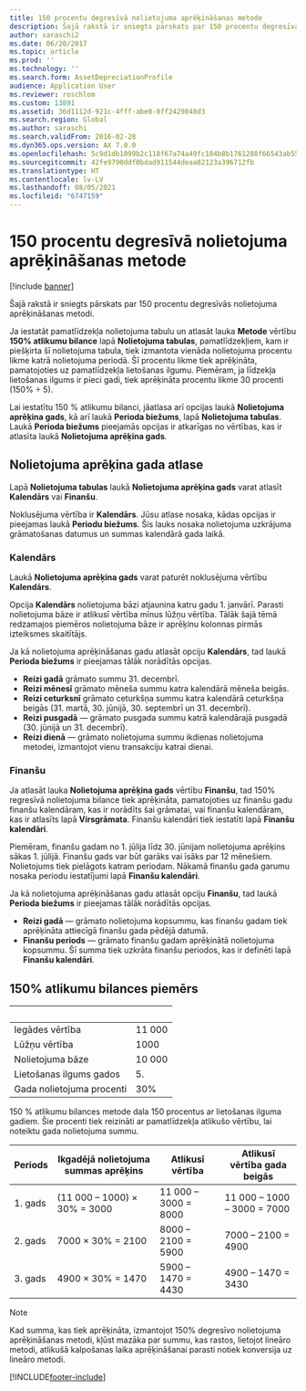 ```yaml
---
title: 150 procentu degresīvā nolietojuma aprēķināšanas metode
description: Šajā rakstā ir sniegts pārskats par 150 procentu degresīvās nolietojuma aprēķināšanas metodi.
author: saraschi2
ms.date: 06/20/2017
ms.topic: article
ms.prod: ''
ms.technology: ''
ms.search.form: AssetDepreciationProfile
audience: Application User
ms.reviewer: roschlom
ms.custom: 13891
ms.assetid: 36d1112d-921c-4fff-abe0-0ff2429848d3
ms.search.region: Global
ms.author: saraschi
ms.search.validFrom: 2016-02-28
ms.dyn365.ops.version: AX 7.0.0
ms.openlocfilehash: 5c9d1db1099b2c118f67a74a49fc104b8b1761288f66543ab55d5001fc43ec31
ms.sourcegitcommit: 42fe9790ddf0bdad911544deaa82123a396712fb
ms.translationtype: HT
ms.contentlocale: lv-LV
ms.lasthandoff: 08/05/2021
ms.locfileid: "6747159"
---
```

# <a name="150-percent-reducing-balance-depreciation"></a>150 procentu degresīvā nolietojuma aprēķināšanas metode

[!include [banner](../includes/banner.md)]

Šajā rakstā ir sniegts pārskats par 150 procentu degresīvās nolietojuma aprēķināšanas metodi.

Ja iestatāt pamatlīdzekļa nolietojuma tabulu un atlasāt lauka **Metode** vērtību **150% atlikumu bilance** lapā **Nolietojuma tabulas**, pamatlīdzekļiem, kam ir piešķirta šī nolietojuma tabula, tiek izmantota vienāda nolietojuma procentu likme katrā nolietojuma periodā. Šī procentu likme tiek aprēķināta, pamatojoties uz pamatlīdzekļa lietošanas ilgumu. Piemēram, ja līdzekļa lietošanas ilgums ir pieci gadi, tiek aprēķināta procentu likme 30 procenti (150% ÷ 5). 

Lai iestatītu 150 % atlikumu bilanci, jāatlasa arī opcijas laukā **Nolietojuma aprēķina gads**, kā arī laukā **Perioda biežums**, lapā **Nolietojuma tabulas**. Laukā **Perioda biežums** pieejamās opcijas ir atkarīgas no vērtības, kas ir atlasīta laukā **Nolietojuma aprēķina gads**.

## <a name="selection-of-depreciation-year"></a>Nolietojuma aprēķina gada atlase
Lapā **Nolietojuma tabulas** laukā **Nolietojuma aprēķina gads** varat atlasīt **Kalendārs** vai **Finanšu**. 

Noklusējuma vērtība ir **Kalendārs**. Jūsu atlase nosaka, kādas opcijas ir pieejamas laukā **Periodu biežums**. Šis lauks nosaka nolietojuma uzkrājuma grāmatošanas datumus un summas kalendārā gada laikā.

### <a name="calendar"></a>Kalendārs

Laukā **Nolietojuma aprēķina gads** varat paturēt noklusējuma vērtību **Kalendārs**. 

Opcija **Kalendārs** nolietojuma bāzi atjaunina katru gadu 1. janvārī. Parasti nolietojuma bāze ir atlikusī vērtība mīnus lūžņu vērtība. Tālāk šajā tēmā redzamajos piemēros nolietojuma bāze ir aprēķinu kolonnas pirmās izteiksmes skaitītājs. 

Ja kā nolietojuma aprēķināšanas gadu atlasāt opciju **Kalendārs**, tad laukā **Perioda biežums** ir pieejamas tālāk norādītās opcijas.

-   **Reizi gadā** grāmato summu 31. decembrī.
-   **Reizi mēnesī** grāmato mēneša summu katra kalendārā mēneša beigās.
-   **Reizi ceturksnī** grāmato ceturkšņa summu katra kalendārā ceturkšņa beigās (31. martā, 30. jūnijā, 30. septembrī un 31. decembrī).
-   **Reizi pusgadā** — grāmato pusgada summu katrā kalendārajā pusgadā (30. jūnijā un 31. decembrī).
-   **Reizi dienā** — grāmato nolietojuma summu ikdienas nolietojuma metodei, izmantojot vienu transakciju katrai dienai.

### <a name="fiscal"></a>Finanšu

Ja atlasāt lauka **Nolietojuma aprēķina gads** vērtību **Finanšu**, tad 150% regresīvā nolietojuma bilance tiek aprēķināta, pamatojoties uz finanšu gadu finanšu kalendāram, kas ir norādīts šai grāmatai, vai finanšu kalendāram, kas ir atlasīts lapā **Virsgrāmata**. Finanšu kalendāri tiek iestatīti lapā **Finanšu kalendāri**. 

Piemēram, finanšu gadam no 1. jūlija līdz 30. jūnijam nolietojuma aprēķins sākas 1. jūlijā. Finanšu gads var būt garāks vai īsāks par 12 mēnešiem. Nolietojums tiek pielāgots katram periodam. Nākamā finanšu gada garumu nosaka periodu iestatījumi lapā **Finanšu kalendāri**. 

Ja kā nolietojuma aprēķināšanas gadu atlasāt opciju **Finanšu**, tad laukā **Perioda biežums** ir pieejamas tālāk norādītās opcijas.

-   **Reizi gadā** — grāmato nolietojuma kopsummu, kas finanšu gadam tiek aprēķināta attiecīgā finanšu gada pēdējā datumā.
-   **Finanšu periods** — grāmato finanšu gadam aprēķinātā nolietojuma kopsummu. Šī summa tiek uzkrāta finanšu periodos, kas ir definēti lapā **Finanšu kalendāri**.

## <a name="example-of-150-reducing-balance-depreciation"></a>150% atlikumu bilances piemērs

| &nbsp;                         | &nbsp; |
|--------------------------------|--------|
| Iegādes vērtība               | 11 000 |
| Lūžņu vērtība                  | 1000  |
| Nolietojuma bāze              | 10 000 |
| Lietošanas ilgums gados             | 5.      |
| Gada nolietojuma procenti | 30%    |

150 % atlikumu bilances metode dala 150 procentus ar lietošanas ilguma gadiem. Šie procenti tiek reizināti ar pamatlīdzekļa atlikušo vērtību, lai noteiktu gada nolietojuma summu.

| Periods | Ikgadējā nolietojuma summas aprēķins | Atlikusī vērtība             | Atlikusī vērtība gada beigās |
|--------|-----------------------------------------------|------------------------|---------------------------------------|
| 1. gads | (11 000 – 1000) × 30% = 3000                | 11 000 – 3000 = 8000 | 11 000 – 1000 – 3000 = 7000        |
| 2. gads | 7000 × 30% = 2100                           | 8000 – 2100 = 5900  | 7000 – 2100 = 4900                 |
| 3. gads | 4900 × 30% = 1470                           | 5900 – 1470 = 4430  | 4900 – 1470 = 3430                 |

> [!NOTE]
> Kad summa, kas tiek aprēķināta, izmantojot 150% degresīvo nolietojuma aprēķināšanas metodi, kļūst mazāka par summu, kas rastos, lietojot lineāro metodi, atlikušā kalpošanas laika aprēķināšanai parasti notiek konversija uz lineāro metodi.





[!INCLUDE[footer-include](../../includes/footer-banner.md)]